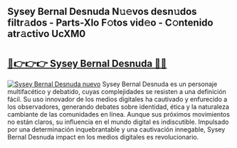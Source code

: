 ## Sysey Bernal Desnuda N𝚞𝚎vos desn𝚞dos filtr𝚊dos - Parts-XIo F𝚘tos vid𝚎o - C𝚘ntenido atr𝚊ctivo UcXM0

# <h2><a href="http://mbcwvc.tromn.icu/?c=Sysey+Bernal+Desnuda">🔗👉👉👉 Sysey Bernal Desnuda 🔗🔗</a></h2>

[![Sysey Bernal Desnuda nuevo](https://i.imgur.com/pEAQMta.gif)](http://mbcwvc.tromn.icu/?c=Sysey+Bernal+Desnuda)
Sysey Bernal Desnuda es un personaje multifacético y debatido, cuyas complejidades se resisten a una definición fácil.  Su uso innovador de los medios digitales ha cautivado y enfurecido a los observadores, generando debates sobre identidad, ética y la naturaleza cambiante de las comunidades en línea. Aunque sus próximos movimientos no están claros, su influencia en el mundo digital es indiscutible. Impulsado por una determinación inquebrantable y una cautivación innegable, Sysey Bernal Desnuda impact en los medios digitales es revolucionario.
